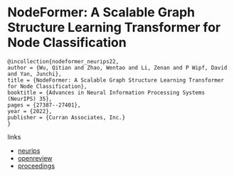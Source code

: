 # NodeFormer: A Scalable Graph Structure Learning Transformer for Node Classification

```
@incollection{nodeformer_neurips22,
author = {Wu, Qitian and Zhao, Wentao and Li, Zenan and P Wipf, David and Yan, Junchi},
title = {NodeFormer: A Scalable Graph Structure Learning Transformer for Node Classification},
booktitle = {Advances in Neural Information Processing Systems (NeurIPS) 35},
pages = {27387--27401},
year = {2022},
publisher = {Curran Associates, Inc.}
}
```

links
- [neurips](https://nips.cc/Conferences/2022/Schedule?showEvent=54272)
- [openreview](https://openreview.net/forum?id=sMezXGG5So)
- [proceedings](https://papers.nips.cc//paper_files/paper/2022/hash/af790b7ae573771689438bbcfc5933fe-Abstract-Conference.html)
